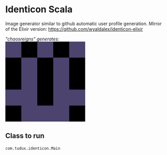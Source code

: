 # Identicon Scala

Image generator similar to github automatic user profile generation.
Mirror of the Elixir version: https://github.com/wyaldalex/identicon-elixir


*"chaosreigns" generates:*  
![Screenshot](chaosreigns.png)

## Class to run

```console
com.tudux.identicon.Main
```




